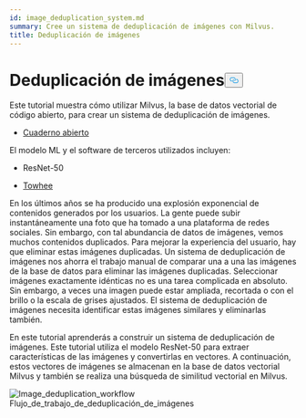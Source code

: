 ```yaml
---
id: image_deduplication_system.md
summary: Cree un sistema de deduplicación de imágenes con Milvus.
title: Deduplicación de imágenes
---
```

<h1 id="Image-Deduplication" class="common-anchor-header">Deduplicación de imágenes<button data-href="#Image-Deduplication" class="anchor-icon" translate="no">
      <svg translate="no"
        aria-hidden="true"
        focusable="false"
        height="20"
        version="1.1"
        viewBox="0 0 16 16"
        width="16"
      >
        <path
          fill="#0092E4"
          fill-rule="evenodd"
          d="M4 9h1v1H4c-1.5 0-3-1.69-3-3.5S2.55 3 4 3h4c1.45 0 3 1.69 3 3.5 0 1.41-.91 2.72-2 3.25V8.59c.58-.45 1-1.27 1-2.09C10 5.22 8.98 4 8 4H4c-.98 0-2 1.22-2 2.5S3 9 4 9zm9-3h-1v1h1c1 0 2 1.22 2 2.5S13.98 12 13 12H9c-.98 0-2-1.22-2-2.5 0-.83.42-1.64 1-2.09V6.25c-1.09.53-2 1.84-2 3.25C6 11.31 7.55 13 9 13h4c1.45 0 3-1.69 3-3.5S14.5 6 13 6z"
        ></path>
      </svg>
    </button></h1><p>Este tutorial muestra cómo utilizar Milvus, la base de datos vectorial de código abierto, para crear un sistema de deduplicación de imágenes.</p>
<ul>
<li><a href="https://github.com/towhee-io/examples/blob/main/image/image_deduplication/image_deduplication.ipynb">Cuaderno abierto</a></li>
</ul>
<p>El modelo ML y el software de terceros utilizados incluyen:</p>
<ul>
<li><p>ResNet-50</p></li>
<li><p><a href="https://www.google.com/url?sa=t&amp;rct=j&amp;q=&amp;esrc=s&amp;source=web&amp;cd=&amp;cad=rja&amp;uact=8&amp;ved=2ahUKEwjm8-KEjtj7AhVPcGwGHapPB40QFnoECAgQAQ&amp;url=https%3A%2F%2Ftowhee.io%2F&amp;usg=AOvVaw37IzMMiyxGtj82K7O4fInn">Towhee</a></p></li>
</ul>
<p>En los últimos años se ha producido una explosión exponencial de contenidos generados por los usuarios. La gente puede subir instantáneamente una foto que ha tomado a una plataforma de redes sociales. Sin embargo, con tal abundancia de datos de imágenes, vemos muchos contenidos duplicados. Para mejorar la experiencia del usuario, hay que eliminar estas imágenes duplicadas. Un sistema de deduplicación de imágenes nos ahorra el trabajo manual de comparar una a una las imágenes de la base de datos para eliminar las imágenes duplicadas. Seleccionar imágenes exactamente idénticas no es una tarea complicada en absoluto. Sin embargo, a veces una imagen puede estar ampliada, recortada o con el brillo o la escala de grises ajustados. El sistema de deduplicación de imágenes necesita identificar estas imágenes similares y eliminarlas también.</p>
<p>En este tutorial aprenderás a construir un sistema de deduplicación de imágenes. Este tutorial utiliza el modelo ResNet-50 para extraer características de las imágenes y convertirlas en vectores. A continuación, estos vectores de imágenes se almacenan en la base de datos vectorial Milvus y también se realiza una búsqueda de similitud vectorial en Milvus.</p>
<p>
  
   <span class="img-wrapper"> <img translate="no" src="/docs/v2.5.x/assets/image_deduplication.png" alt="Image_deduplication_workflow" class="doc-image" id="image_deduplication_workflow" />
   </span> <span class="img-wrapper"> <span>Flujo_de_trabajo_de_deduplicación_de_imágenes</span> </span></p>
